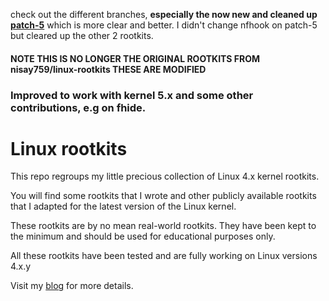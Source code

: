 check out the different branches, **especially the now new and cleaned up [patch-5](https://github.com/loneicewolf/linux-rootkits/tree/patch-5)** which is more clear and better. I didn't change nfhook on patch-5 but cleared up the other 2 rootkits.


#### NOTE THIS IS NO LONGER THE ORIGINAL ROOTKITS FROM nisay759/linux-rootkits  THESE ARE MODIFIED #

### Improved to work with kernel 5.x and some other contributions, e.g on fhide.


# Linux rootkits


This repo regroups my little precious collection of Linux 4.x kernel rootkits.

You will find some rootkits that I wrote and other publicly available rootkits that I adapted for the latest version of the Linux kernel.

These rootkits are by no mean real-world rootkits. They have been kept to the minimum and should be used for educational purposes only.

All these rootkits have been tested and are fully working on Linux versions 4.x.y

Visit my [blog](https://yassine.tioual.com/index.php/category/rootkit/) for more details.
